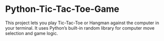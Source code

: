 # Python-Tic-Tac-Toe-Game
This project lets you play Tic-Tac-Toe or Hangman against the computer in your terminal. It uses Python’s built-in random library for computer move selection and game logic.
